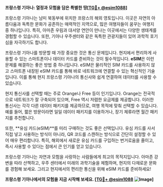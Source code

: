 **프랑스령 기아나: 열정과 모험을 담은 특별한 땅[[TG💪+ @esim1088](https://t.me/s/esim1088)]**

프랑스령 기아나는 남미 북동부에 위치한 프랑스의 해외 영토입니다. 이곳은 자연의 아름다움과 독특한 문화가 공존하는 매력적인 지역으로, 많은 여행자들이 꿈꾸는 여행지 중 하나입니다. 특히, 아마존 우림과 대서양 연안이 만나는 이곳에서는 다양한 생태계를 경험할 수 있습니다. 또한, 기아나 우주센터와 같은 독특한 관광지들이 있어 과학적 호기심을 자극하기도 합니다.

프랑스령 기아나를 방문할 때 가장 중요한 것은 통신 문제입니다. 현지에서 편리하게 사용할 수 있는 스마트폰이나 데이터 카드를 준비하는 것이 필수적입니다. **eSIM**은 이런 문제를 해결하는 좋은 방법 중 하나입니다. eSIM은 물리적인 SIM 카드를 사용하지 않고 스마트폰 내장된 eSIM 카드를 통해 바로 네트워크에 연결할 수 있는 혁신적인 기술입니다. 이를 통해 현지 프랑스령 기아나의 통신사와 쉽게 연결하여 데이터를 사용할 수 있습니다.

현지 통신사를 선택할 때는 주로 Orange나 Free 등이 인기입니다. Orange는 전국적으로 네트워크가 잘 구축되어 있으며, Free 역시 저렴한 요금제를 제공합니다. 이러한 통신사는 각각 다른 데이터 패키지를 제공하므로, 여행 목적에 맞춰 선택할 수 있습니다. 예를 들어, 짧은 방문이라면 일일 데이터 패키지를 이용하거나, 장기 체류라면 월간 패키지를 추천합니다.

또한, **유심 카드(eSIM)**를 미리 구매하는 것도 좋은 선택입니다. 유심 카드를 사서 직접 넣고 사용하는 방식이 아니라, QR 코드를 스캔하는 방식으로 간단히 설정할 수 있어 매우 편리합니다. 특히, 해외에서 새로운 유심 카드를 구입하는 번거로움을 줄이고, 즉시 사용할 수 있다는 점에서 큰 인기를 얻고 있습니다.

프랑스령 기아나는 자연과 모험을 사랑하는 사람들에게 최고의 목적지입니다. 아마존 강변을 따라 산책하고, 우주 센터에서 미래의 과학기술을 체험하며, 현지의 다채로운 문화를 경험해 보세요. 그리고 현지에서의 편리한 통신을 위해 eSIM 카드를 준비하세요! 

**프랑스령 기아나에서의 모험을 지금 시작해 보세요. [[TG💪+ @esim1088](https://t.me/s/esim1088) ![Image](https://i.postimg.cc/Y0z9fWf4/image.png)]**